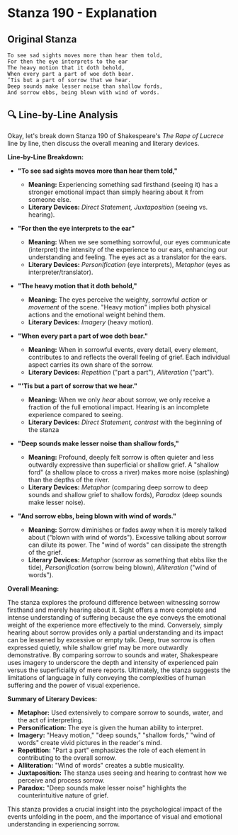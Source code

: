 # Stanza 190 - Explanation

## Original Stanza
```
To see sad sights moves more than hear them told,
For then the eye interprets to the ear
The heavy motion that it doth behold,
When every part a part of woe doth bear.
’Tis but a part of sorrow that we hear.
Deep sounds make lesser noise than shallow fords,
And sorrow ebbs, being blown with wind of words.
```

## 🔍 Line-by-Line Analysis
Okay, let's break down Stanza 190 of Shakespeare's *The Rape of Lucrece* line by line, then discuss the overall meaning and literary devices.

**Line-by-Line Breakdown:**

*   **"To see sad sights moves more than hear them told,"**

    *   **Meaning:** Experiencing something sad firsthand (seeing it) has a stronger emotional impact than simply hearing about it from someone else.
    *   **Literary Devices:** *Direct Statement, Juxtaposition* (seeing vs. hearing).

*   **"For then the eye interprets to the ear"**

    *   **Meaning:** When we see something sorrowful, our eyes communicate (interpret) the intensity of the experience to our ears, enhancing our understanding and feeling.  The eyes act as a translator for the ears.
    *   **Literary Devices:** *Personification* (eye interprets), *Metaphor* (eyes as interpreter/translator).

*   **"The heavy motion that it doth behold,"**

    *   **Meaning:** The eyes perceive the weighty, sorrowful *action* or *movement* of the scene. "Heavy motion" implies both physical actions and the emotional weight behind them.
    *   **Literary Devices:** *Imagery* (heavy motion).

*   **"When every part a part of woe doth bear."**

    *   **Meaning:** When in sorrowful events, every detail, every element, contributes to and reflects the overall feeling of grief. Each individual aspect carries its own share of the sorrow.
    *   **Literary Devices:** *Repetition* ("part a part"), *Alliteration* ("part").

*   **"'Tis but a part of sorrow that we hear."**

    *   **Meaning:** When we only *hear* about sorrow, we only receive a fraction of the full emotional impact.  Hearing is an incomplete experience compared to seeing.
    *   **Literary Devices:** *Direct Statement, contrast* with the beginning of the stanza

*   **"Deep sounds make lesser noise than shallow fords,"**

    *   **Meaning:** Profound, deeply felt sorrow is often quieter and less outwardly expressive than superficial or shallow grief. A "shallow ford" (a shallow place to cross a river) makes more noise (splashing) than the depths of the river.
    *   **Literary Devices:** *Metaphor* (comparing deep sorrow to deep sounds and shallow grief to shallow fords), *Paradox* (deep sounds make lesser noise).

*   **"And sorrow ebbs, being blown with wind of words."**

    *   **Meaning:** Sorrow diminishes or fades away when it is merely talked about ("blown with wind of words"). Excessive talking about sorrow can dilute its power. The "wind of words" can dissipate the strength of the grief.
    *   **Literary Devices:** *Metaphor* (sorrow as something that ebbs like the tide), *Personification* (sorrow being blown), *Alliteration* ("wind of words").

**Overall Meaning:**

The stanza explores the profound difference between witnessing sorrow firsthand and merely hearing about it. Sight offers a more complete and intense understanding of suffering because the eye conveys the emotional weight of the experience more effectively to the mind. Conversely, simply hearing about sorrow provides only a partial understanding and its impact can be lessened by excessive or empty talk.  Deep, true sorrow is often expressed quietly, while shallow grief may be more outwardly demonstrative. By comparing sorrow to sounds and water, Shakespeare uses imagery to underscore the depth and intensity of experienced pain versus the superficiality of mere reports. Ultimately, the stanza suggests the limitations of language in fully conveying the complexities of human suffering and the power of visual experience.

**Summary of Literary Devices:**

*   **Metaphor:** Used extensively to compare sorrow to sounds, water, and the act of interpreting.
*   **Personification:** The eye is given the human ability to interpret.
*   **Imagery:** "Heavy motion," "deep sounds," "shallow fords," "wind of words" create vivid pictures in the reader's mind.
*   **Repetition:** "Part a part" emphasizes the role of each element in contributing to the overall sorrow.
*   **Alliteration:** "Wind of words" creates a subtle musicality.
*   **Juxtaposition:** The stanza uses seeing and hearing to contrast how we perceive and process sorrow.
*   **Paradox:** "Deep sounds make lesser noise" highlights the counterintuitive nature of grief.

This stanza provides a crucial insight into the psychological impact of the events unfolding in the poem, and the importance of visual and emotional understanding in experiencing sorrow.
